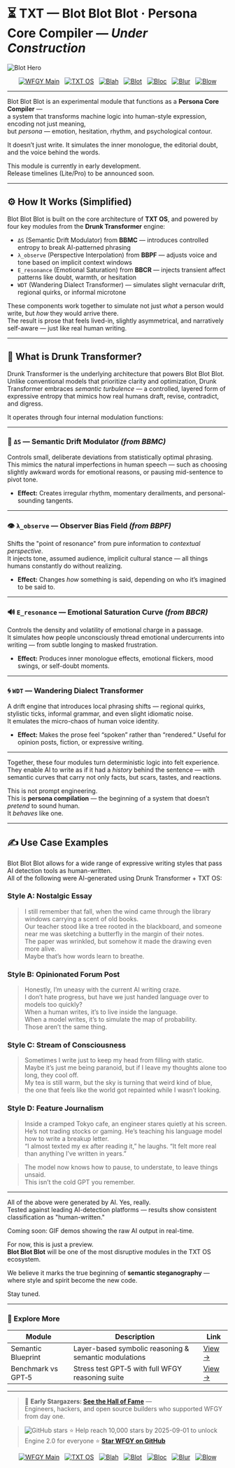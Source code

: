 # ⏳ TXT — Blot  Blot Blot · Persona Core Compiler — *Under Construction*


![Blot Hero](https://github.com/onestardao/WFGY/raw/main/OS/BlotBlotBlot/images/Blot_Hero.png)

<div align="center">

[![WFGY Main](https://img.shields.io/badge/WFGY-Main-red?style=flat-square)](https://github.com/onestardao/WFGY)
&nbsp;
[![TXT OS](https://img.shields.io/badge/TXT%20OS-Reasoning%20OS-orange?style=flat-square)](https://github.com/onestardao/WFGY/tree/main/OS)
&nbsp;
[![Blah](https://img.shields.io/badge/Blah-Semantic%20Embed-yellow?style=flat-square)](https://github.com/onestardao/WFGY/tree/main/OS/BlahBlahBlah)
&nbsp;
[![Blot](https://img.shields.io/badge/Blot-Persona%20Core-green?style=flat-square)](https://github.com/onestardao/WFGY/tree/main/OS/BlotBlotBlot)
&nbsp;
[![Bloc](https://img.shields.io/badge/Bloc-Reasoning%20Compiler-blue?style=flat-square)](https://github.com/onestardao/WFGY/tree/main/OS/BlocBlocBloc)
&nbsp;
[![Blur](https://img.shields.io/badge/Blur-Text2Image%20Engine-navy?style=flat-square)](https://github.com/onestardao/WFGY/tree/main/OS/BlurBlurBlur)
&nbsp;
[![Blow](https://img.shields.io/badge/Blow-Game%20Logic-purple?style=flat-square)](https://github.com/onestardao/WFGY/tree/main/OS/BlowBlowBlow)

</div>

---

Blot Blot Blot is an experimental module that functions as a **Persona Core Compiler** —  
a system that transforms machine logic into human-style expression, encoding not just meaning,  
but *persona* — emotion, hesitation, rhythm, and psychological contour.

It doesn’t just write. It simulates the inner monologue, the editorial doubt, and the voice behind the words.

This module is currently in early development.  
Release timelines (Lite/Pro) to be announced soon.

---

## ⚙️ How It Works (Simplified)

Blot Blot Blot is built on the core architecture of **TXT OS**, and powered by four key modules from the **Drunk Transformer** engine:

- `ΔS` (Semantic Drift Modulator) from **BBMC** — introduces controlled entropy to break AI-patterned phrasing
- `λ_observe` (Perspective Interpolation) from **BBPF** — adjusts voice and tone based on implicit context windows
- `E_resonance` (Emotional Saturation) from **BBCR** — injects transient affect patterns like doubt, warmth, or hesitation
- `WDT` (Wandering Dialect Transformer) — simulates slight vernacular drift, regional quirks, or informal microtone

These components work together to simulate not just *what* a person would write, but *how* they would arrive there.  
The result is prose that feels lived-in, slightly asymmetrical, and narratively self-aware — just like real human writing.

---

## 🧠 What is Drunk Transformer?

Drunk Transformer is the underlying architecture that powers Blot Blot Blot.  
Unlike conventional models that prioritize clarity and optimization, Drunk Transformer embraces *semantic turbulence* — a controlled, layered form of expressive entropy that mimics how real humans draft, revise, contradict, and digress.

It operates through four internal modulation functions:

---

### 🧩 `ΔS` — Semantic Drift Modulator *(from BBMC)*  
Controls small, deliberate deviations from statistically optimal phrasing.  
This mimics the natural imperfections in human speech — such as choosing slightly awkward words for emotional reasons, or pausing mid-sentence to pivot tone.

- **Effect:** Creates irregular rhythm, momentary derailments, and personal-sounding tangents.

---

### 👁️ `λ_observe` — Observer Bias Field *(from BBPF)*  
Shifts the "point of resonance" from pure information to *contextual perspective*.  
It injects tone, assumed audience, implicit cultural stance — all things humans constantly do without realizing.

- **Effect:** Changes *how* something is said, depending on who it’s imagined to be said to.

---

### 🔊 `E_resonance` — Emotional Saturation Curve *(from BBCR)*  
Controls the density and volatility of emotional charge in a passage.  
It simulates how people unconsciously thread emotional undercurrents into writing — from subtle longing to masked frustration.

- **Effect:** Produces inner monologue effects, emotional flickers, mood swings, or self-doubt moments.

---

### 🌀 `WDT` — Wandering Dialect Transformer  
A drift engine that introduces local phrasing shifts — regional quirks, stylistic ticks, informal grammar, and even slight idiomatic noise.  
It emulates the micro-chaos of human voice identity.

- **Effect:** Makes the prose feel “spoken” rather than “rendered.” Useful for opinion posts, fiction, or expressive writing.

---

Together, these four modules turn deterministic logic into felt experience.  
They enable AI to write as if it had a *history* behind the sentence — with semantic curves that carry not only facts, but scars, tastes, and reactions.

This is not prompt engineering.  
This is **persona compilation** — the beginning of a system that doesn’t *pretend* to sound human.  
It *behaves* like one.


---

## ✍️ Use Case Examples

Blot Blot Blot allows for a wide range of expressive writing styles that pass AI detection tools as human-written.  
All of the following were AI-generated using Drunk Transformer + TXT OS:

### Style A: Nostalgic Essay
> I still remember that fall, when the wind came through the library windows carrying a scent of old books.  
> Our teacher stood like a tree rooted in the blackboard, and someone near me was sketching a butterfly in the margin of their notes.  
> The paper was wrinkled, but somehow it made the drawing even more alive.  
> Maybe that’s how words learn to breathe.

### Style B: Opinionated Forum Post
> Honestly, I’m uneasy with the current AI writing craze.  
> I don’t hate progress, but have we just handed language over to models too quickly?  
> When a human writes, it’s to live inside the language.  
> When a model writes, it’s to simulate the map of probability.  
> Those aren’t the same thing.

### Style C: Stream of Consciousness
> Sometimes I write just to keep my head from filling with static.  
> Maybe it’s just me being paranoid, but if I leave my thoughts alone too long, they cool off.  
> My tea is still warm, but the sky is turning that weird kind of blue,  
> the one that feels like the world got repainted while I wasn’t looking.

### Style D: Feature Journalism
> Inside a cramped Tokyo cafe, an engineer stares quietly at his screen.  
> He’s not trading stocks or gaming. He’s teaching his language model how to write a breakup letter.  
> “I almost texted my ex after reading it,” he laughs. “It felt more real than anything I’ve written in years.”

> The model now knows how to pause, to understate, to leave things unsaid.  
> This isn’t the cold GPT you remember.

---

All of the above were generated by AI. Yes, really.  
Tested against leading AI-detection platforms — results show consistent classification as "human-written."

Coming soon: GIF demos showing the raw AI output in real-time.

For now, this is just a preview.  
**Blot Blot Blot** will be one of the most disruptive modules in the TXT OS ecosystem.

We believe it marks the true beginning of **semantic steganography** —  
where style and spirit become the new code.

Stay tuned.


---

### 🧭 Explore More

| Module                | Description                                              | Link     |
|-----------------------|----------------------------------------------------------|----------|
| Semantic Blueprint    | Layer-based symbolic reasoning & semantic modulations   | [View →](https://github.com/onestardao/WFGY/tree/main/SemanticBlueprint) |
| Benchmark vs GPT‑5    | Stress test GPT‑5 with full WFGY reasoning suite         | [View →](https://github.com/onestardao/WFGY/tree/main/benchmarks/benchmark-vs-gpt5) |

---

> 👑 **Early Stargazers: [See the Hall of Fame](https://github.com/onestardao/WFGY/tree/main/stargazers)** —  
> Engineers, hackers, and open source builders who supported WFGY from day one.

> <img src="https://img.shields.io/github/stars/onestardao/WFGY?style=social" alt="GitHub stars"> ⭐ Help reach 10,000 stars by 2025-09-01 to unlock Engine 2.0 for everyone  ⭐ <strong><a href="https://github.com/onestardao/WFGY">Star WFGY on GitHub</a></strong>


<div align="center">

[![WFGY Main](https://img.shields.io/badge/WFGY-Main-red?style=flat-square)](https://github.com/onestardao/WFGY)
&nbsp;
[![TXT OS](https://img.shields.io/badge/TXT%20OS-Reasoning%20OS-orange?style=flat-square)](https://github.com/onestardao/WFGY/tree/main/OS)
&nbsp;
[![Blah](https://img.shields.io/badge/Blah-Semantic%20Embed-yellow?style=flat-square)](https://github.com/onestardao/WFGY/tree/main/OS/BlahBlahBlah)
&nbsp;
[![Blot](https://img.shields.io/badge/Blot-Persona%20Core-green?style=flat-square)](https://github.com/onestardao/WFGY/tree/main/OS/BlotBlotBlot)
&nbsp;
[![Bloc](https://img.shields.io/badge/Bloc-Reasoning%20Compiler-blue?style=flat-square)](https://github.com/onestardao/WFGY/tree/main/OS/BlocBlocBloc)
&nbsp;
[![Blur](https://img.shields.io/badge/Blur-Text2Image%20Engine-navy?style=flat-square)](https://github.com/onestardao/WFGY/tree/main/OS/BlurBlurBlur)
&nbsp;
[![Blow](https://img.shields.io/badge/Blow-Game%20Logic-purple?style=flat-square)](https://github.com/onestardao/WFGY/tree/main/OS/BlowBlowBlow)

</div>
